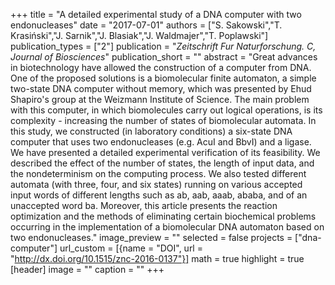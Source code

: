 +++
title = "A detailed experimental study of a DNA computer with two endonucleases"
date = "2017-07-01"
authors = ["S. Sakowski","T. Krasiński","J. Sarnik","J. Blasiak","J. Waldmajer","T. Poplawski"]
publication_types = ["2"]
publication = "_Zeitschrift Fur Naturforschung. C, Journal of Biosciences_"
publication_short = ""
abstract = "Great advances in biotechnology have allowed the construction of a computer from DNA. One of the proposed solutions is a biomolecular finite automaton, a simple two-state DNA computer without memory, which was presented by Ehud Shapiro's group at the Weizmann Institute of Science. The main problem with this computer, in which biomolecules carry out logical operations, is its complexity - increasing the number of states of biomolecular automata. In this study, we constructed (in laboratory conditions) a six-state DNA computer that uses two endonucleases (e.g. AcuI and BbvI) and a ligase. We have presented a detailed experimental verification of its feasibility. We described the effect of the number of states, the length of input data, and the nondeterminism on the computing process. We also tested different automata (with three, four, and six states) running on various accepted input words of different lengths such as ab, aab, aaab, ababa, and of an unaccepted word ba. Moreover, this article presents the reaction optimization and the methods of eliminating certain biochemical problems occurring in the implementation of a biomolecular DNA automaton based on two endonucleases."
image_preview = ""
selected = false
projects = ["dna-computer"]
url_custom = [{name = "DOI", url = "http://dx.doi.org/10.1515/znc-2016-0137"}]
math = true
highlight = true
[header]
image = ""
caption = ""
+++
